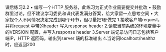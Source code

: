 课后练习2.2
• 编写一个HTTP 服务器，此练习为正式作业需要提交并批改
• 鼓励群里讨论，但不建议学习委员和课代表发满分答案，给大家留一点思考空间
• 大家视个人不同情况决定完成到哪个环节，但尽量把1都做完
1.接收客户端request，并将request 中带的header 写入response header
2.读取当前系统的环境变量中的VERSION 配置，并写入response header
3.Server 端记录访问日志包括客户端IP，HTTP 返回码，输出到server 端的标准输出
4.当访问localhost/healthz 时，应返回200
